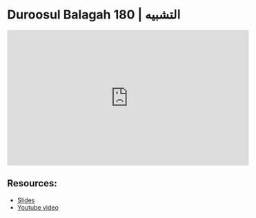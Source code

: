 # Duroosul Balagah 180 | التشبيه
                
<iframe width="560" height="315" src="https://www.youtube-nocookie.com/embed/o9FoCm00D1k?start=0" frameborder="0" allow="accelerometer; autoplay; encrypted-media; gyroscope; picture-in-picture" allowfullscreen="allowfullscreen">
</iframe><BR>

## Resources:
- [Slides](https://github.com/arshare/resources_balagha_pdfs)
- [Youtube video](https://www.youtube.com/watch?v=o9FoCm00D1k&list=PLzn0qdi6JpdvvXVuJ7kIusNquSxeyKJvc)

